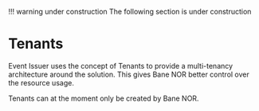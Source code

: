 !!! warning under construction
 The following section is under construction

# Tenants

Event Issuer uses the concept of Tenants to provide a multi-tenancy architecture around the solution. This gives Bane NOR better control over the resource usage.

Tenants can at the moment only be created by Bane NOR.